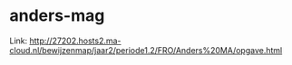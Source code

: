 # anders-mag

Link: http://27202.hosts2.ma-cloud.nl/bewijzenmap/jaar2/periode1.2/FRO/Anders%20MA/opgave.html
